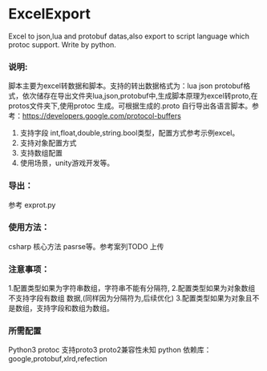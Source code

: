 # ExcelExport
Excel to json,lua and protobuf datas,also export to script language which protoc support. Write by python.

### 说明:

脚本主要为excel转数据和脚本。支持的转出数据格式为：lua json protobuf格式，依次储存在导出文件夹lua,json,protobuf中,生成脚本原理为excel转proto,在protos文件夹下,使用protoc 生成。可根据生成的.proto 自行导出各语言脚本。参考：https://developers.google.com/protocol-buffers


1. 支持字段 int,float,double,string.bool类型，配置方式参考示例excel。
2. 支持对象配置方式 
3. 支持数组配置
4. 使用场景，unity游戏开发等。

### 导出：

参考 exprot.py 
  
 
### 使用方法：
csharp 核心方法 pasrse等。参考案列TODO 上传

### 注意事项：
1.配置类型如果为字符串数组，字符串不能有分隔符,
2.配置类型如果为对象数组 不支持字段有数组 数据,(同样因为分隔符为,后续优化)
3.配置类型如果为对象且不是数组，支持字段和数组为数组。

### 所需配置

Python3 
protoc 支持proto3 proto2兼容性未知
python 依赖库： google,protobuf,xlrd,refection
